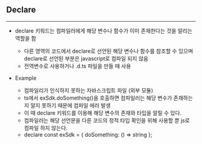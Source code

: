 ## Declare

---

- declare 키워드는 컴파일러에게 해당 변수나 함수가 이미 존재한다는 것을 알리는 역할을 함

  - 다른 영역의 코드에서 declare로 선언된 해당 변수나 함수를 참조할 수 있으며 declare로 선언된 부분은 javascript로 컴파일 되지 않음
  - 전역변수로 사용하거나 .d.ts 파일을 만들 때 사용

- Example
  - 컴파일리가 인식하지 못하는 자바스크립트 파일 (외부 모듈)
  - ts에서 exSdk.doSomething()을 호출하면 컴파일러는 해당 변수가 존재하는지 알지 못하기 때문에 컴파일 에러 발생
  - 이 때 declare 키워드를 이용해 해당 변수의 존재와 타입을 알릴 수 있다.
  - 컴파일러는 해당 선언문을 다른 코드의 정적 타입 확인을 위해 사용할 뿐 js로 컴파일 하지 않는다.
  - declare const exSdk = { doSomething: () => string };
